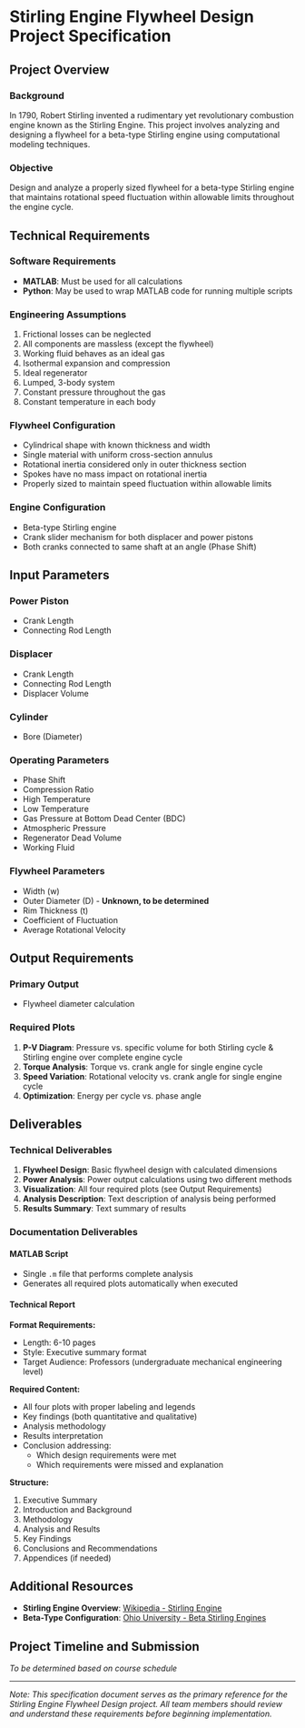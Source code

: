 # Stirling Engine Flywheel Design Project Specification

## Project Overview

### Background
In 1790, Robert Stirling invented a rudimentary yet revolutionary combustion engine known as the Stirling Engine. This project involves analyzing and designing a flywheel for a beta-type Stirling engine using computational modeling techniques.

### Objective
Design and analyze a properly sized flywheel for a beta-type Stirling engine that maintains rotational speed fluctuation within allowable limits throughout the engine cycle.

## Technical Requirements

### Software Requirements
- **MATLAB**: Must be used for all calculations
- **Python**: May be used to wrap MATLAB code for running multiple scripts

### Engineering Assumptions
1. Frictional losses can be neglected
2. All components are massless (except the flywheel)
3. Working fluid behaves as an ideal gas
4. Isothermal expansion and compression
5. Ideal regenerator
6. Lumped, 3-body system
7. Constant pressure throughout the gas
8. Constant temperature in each body

### Flywheel Configuration
- Cylindrical shape with known thickness and width
- Single material with uniform cross-section annulus
- Rotational inertia considered only in outer thickness section
- Spokes have no mass impact on rotational inertia
- Properly sized to maintain speed fluctuation within allowable limits

### Engine Configuration
- Beta-type Stirling engine
- Crank slider mechanism for both displacer and power pistons
- Both cranks connected to same shaft at an angle (Phase Shift)

## Input Parameters

### Power Piston
- Crank Length
- Connecting Rod Length

### Displacer
- Crank Length
- Connecting Rod Length
- Displacer Volume

### Cylinder
- Bore (Diameter)

### Operating Parameters
- Phase Shift
- Compression Ratio
- High Temperature
- Low Temperature
- Gas Pressure at Bottom Dead Center (BDC)
- Atmospheric Pressure
- Regenerator Dead Volume
- Working Fluid

### Flywheel Parameters
- Width (w)
- Outer Diameter (D) - **Unknown, to be determined**
- Rim Thickness (t)
- Coefficient of Fluctuation
- Average Rotational Velocity

## Output Requirements

### Primary Output
- Flywheel diameter calculation

### Required Plots
1. **P-V Diagram**: Pressure vs. specific volume for both Stirling cycle & Stirling engine over complete engine cycle
2. **Torque Analysis**: Torque vs. crank angle for single engine cycle
3. **Speed Variation**: Rotational velocity vs. crank angle for single engine cycle
4. **Optimization**: Energy per cycle vs. phase angle

## Deliverables

### Technical Deliverables
1. **Flywheel Design**: Basic flywheel design with calculated dimensions
2. **Power Analysis**: Power output calculations using two different methods
3. **Visualization**: All four required plots (see Output Requirements)
4. **Analysis Description**: Text description of analysis being performed
5. **Results Summary**: Text summary of results

### Documentation Deliverables

#### MATLAB Script
- Single `.m` file that performs complete analysis
- Generates all required plots automatically when executed

#### Technical Report
**Format Requirements:**
- Length: 6-10 pages
- Style: Executive summary format
- Target Audience: Professors (undergraduate mechanical engineering level)

**Required Content:**
- All four plots with proper labeling and legends
- Key findings (both quantitative and qualitative)
- Analysis methodology
- Results interpretation
- Conclusion addressing:
  - Which design requirements were met
  - Which requirements were missed and explanation

**Structure:**
1. Executive Summary
2. Introduction and Background
3. Methodology
4. Analysis and Results
5. Key Findings
6. Conclusions and Recommendations
7. Appendices (if needed)

## Additional Resources

- **Stirling Engine Overview**: [Wikipedia - Stirling Engine](https://en.wikipedia.org/wiki/Stirling_engine)
- **Beta-Type Configuration**: [Ohio University - Beta Stirling Engines](https://people.ohio.edu/urieli/stirling/engines/beta.html)

## Project Timeline and Submission

*To be determined based on course schedule*

---

*Note: This specification document serves as the primary reference for the Stirling Engine Flywheel Design project. All team members should review and understand these requirements before beginning implementation.*